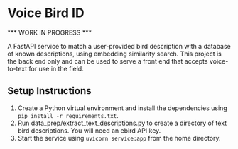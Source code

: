 # Voice Bird ID

*** WORK IN PROGRESS ***

A FastAPI service to match a user-provided bird description with a database of known descriptions, using embedding
similarity search. This project is the back end only and can be used to serve a front end that accepts voice-to-text
for use in the field.

## Setup Instructions

1. Create a Python virtual environment and install the dependencies using `pip install -r requirements.txt`.
2. Run data_prep/extract_text_descriptions.py to create a directory of text bird descriptions. You will need an ebird API key.
3. Start the service using `uvicorn service:app` from the home directory.
